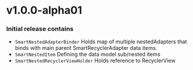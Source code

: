 
# v1.0.0-alpha01

### Initial release contains

* `SmartNestedAdapterBinder` Holds map of multiple nestedAdapters that binds with main parent SmartRecyclerAdapter data items.
* `SmartNestedItem` Defining the data model sub/nested items
* `SmartNestedRecyclerViewHolder` Holds reference to RecyclerView